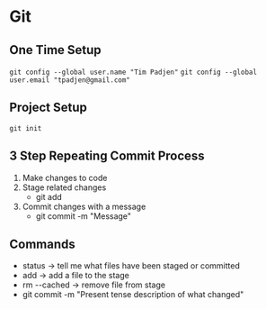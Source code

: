 # Git

## One Time Setup

`git config --global user.name "Tim Padjen"`
`git config --global user.email "tpadjen@gmail.com"`

## Project Setup

`git init`

## 3 Step Repeating Commit Process
1. Make changes to code
2. Stage related changes
    * git add
3. Commit changes with a message
    * git commit -m "Message"

## Commands

* status -> tell me what files have been staged or committed
* add -> add a file to the stage
* rm --cached -> remove file from stage
* git commit -m "Present tense description of what changed"